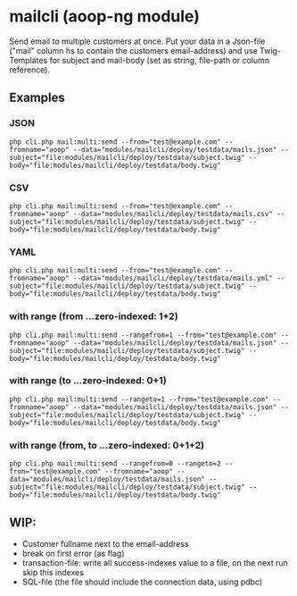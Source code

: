 # mailcli (aoop-ng module)

Send email to multiple customers at once. Put your data in a Json-file ("mail" column hs to contain the customers email-address) and use Twig-Templates
for subject and mail-body (set as string, file-path or column reference).

## Examples

### JSON
```
php cli.php mail:multi:send --from="test@example.com" --fromname="aoop" --data="modules/mailcli/deploy/testdata/mails.json" --subject="file:modules/mailcli/deploy/testdata/subject.twig" --body="file:modules/mailcli/deploy/testdata/body.twig"
```

### CSV
```
php cli.php mail:multi:send --from="test@example.com" --fromname="aoop" --data="modules/mailcli/deploy/testdata/mails.csv" --subject="file:modules/mailcli/deploy/testdata/subject.twig" --body="file:modules/mailcli/deploy/testdata/body.twig"
```

### YAML
```
php cli.php mail:multi:send --from="test@example.com" --fromname="aoop" --data="modules/mailcli/deploy/testdata/mails.yml" --subject="file:modules/mailcli/deploy/testdata/subject.twig" --body="file:modules/mailcli/deploy/testdata/body.twig"
```

### with range (from ...zero-indexed: 1+2)
```
php cli.php mail:multi:send --rangefrom=1 --from="test@example.com" --fromname="aoop" --data="modules/mailcli/deploy/testdata/mails.json" --subject="file:modules/mailcli/deploy/testdata/subject.twig" --body="file:modules/mailcli/deploy/testdata/body.twig"
```

### with range (to ...zero-indexed: 0+1)
```
php cli.php mail:multi:send --rangeto=1 --from="test@example.com" --fromname="aoop" --data="modules/mailcli/deploy/testdata/mails.json" --subject="file:modules/mailcli/deploy/testdata/subject.twig" --body="file:modules/mailcli/deploy/testdata/body.twig"
```

### with range (from, to ...zero-indexed: 0+1+2)
```
php cli.php mail:multi:send --rangefrom=0 --rangeto=2 --from="test@example.com" --fromname="aoop" --data="modules/mailcli/deploy/testdata/mails.json" --subject="file:modules/mailcli/deploy/testdata/subject.twig" --body="file:modules/mailcli/deploy/testdata/body.twig"
```

## WIP:

* Customer fullname next to the email-address
* break on first error (as flag)
* transaction-file: write all success-indexes value to a file, on the next run skip this indexes
* SQL-file (the file should include the connection data, using pdbc)
